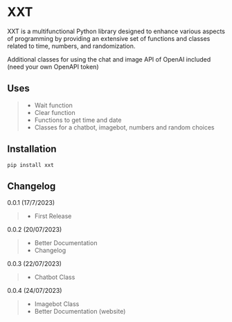 # XXT

XXT is a multifunctional Python library designed to enhance various aspects of programming by providing an extensive set of functions and classes related to time, numbers, and randomization.

Additional classes for using the chat and image API of OpenAI included (need your own OpenAPI token)

## Uses

> - Wait function
> - Clear function
> - Functions to get time and date
> - Classes for a chatbot, imagebot, numbers and random choices

## Installation

```
pip install xxt
```

## Changelog

0.0.1 (17/7/2023)

> - First Release

0.0.2 (20/07/2023)

> - Better Documentation
> - Changelog

0.0.3 (22/07/2023)

> - Chatbot Class

0.0.4 (24/07/2023)

> - Imagebot Class
> - Better Documentation (website)

